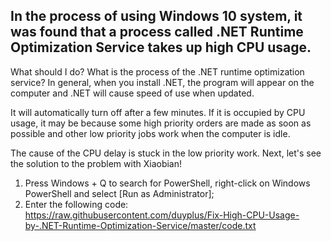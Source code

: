 <h2>In the process of using Windows 10 system, it was found that a process called .NET Runtime Optimization Service takes up high CPU usage.</h2>


What should I do? What is the process of the .NET runtime optimization service? In general, when you install .NET, the program will appear on the computer and .NET will cause speed of use when updated.


It will automatically turn off after a few minutes. If it is occupied by CPU usage, it may be because some high priority orders are made as soon as possible and other low priority jobs work when the computer is idle.


The cause of the CPU delay is stuck in the low priority work. Next, let's see the solution to the problem with Xiaobian!



1. Press Windows + Q to search for PowerShell, right-click on Windows PowerShell and select [Run as Administrator];
2. Enter the following code: https://raw.githubusercontent.com/duyplus/Fix-High-CPU-Usage-by-.NET-Runtime-Optimization-Service/master/code.txt
